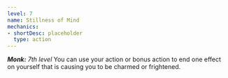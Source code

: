 ```yaml
---
level: 7
name: Stillness of Mind
mechanics:
- shortDesc: placeholder
  type: action
---
```

_**Monk:** 7th level_
You can use your action or bonus action to end one effect on yourself that is causing you to be charmed or frightened.